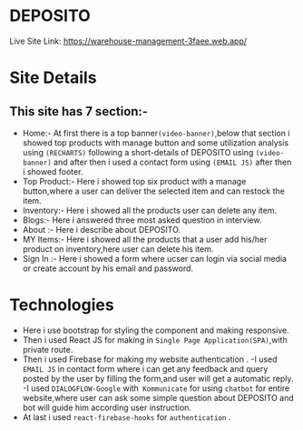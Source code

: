# DEPOSITO

Live Site Link: https://warehouse-management-3faee.web.app/

# Site Details
## This site has 7 section:-

- Home:- At first there is a top banner`(video-banner)`,below that section i showed top products with manage button and some utilization analysis using `(RECHARTS)` following a short-details of DEPOSITO using `(video-banner)` and after then i used a contact form using `(EMAIL JS)` after then i showed footer.
- Top Product:- Here i showed top six product with a manage button,where a user can deliver the selected item and can restock the item.
- Inventory:- Here i showed all the products user can delete any item.
- Blogs:- Here i answered three most asked question in interview.
- About :- Here i describe about DEPOSITO.
- MY Items:- Here i showed all the products that a user add his/her product on inventory,here user can delete his item.
- Sign In :- Here i showed a form where ucser can login via social media or create account by his email and password.
    
# Technologies
- Here i use bootstrap for styling the component and making responsive.
- Then i used React JS for making in `Single Page Application(SPA)`,with private route.
- Then i used Firebase for making my website authentication .
-I used `EMAIL JS` in contact form where i can get any feedback and query posted by the user by filling the form,and user will get a automatic reply.
-I used `DIALOGFLOW-Google` with` Kommunicate` for using  `chatbot` for entire website,where user can ask some simple question about DEPOSITO and bot will guide him according user instruction.
- At last i used `react-firebase-hooks` for `authentication` .

